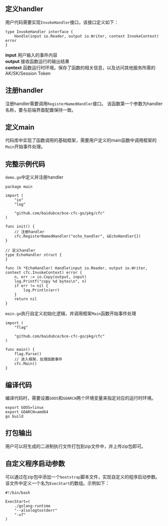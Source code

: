 ## 定义handler
用户代码需要实现``InvokeHandler``接口，该接口定义如下：
```
type InvokeHandler interface {
	Handle(input io.Reader, output io.Writer, context InvokeContext) error
}
```
**input** 用户输入的事件内容  
**output** 接收函数运行的输出结果  
**context** 函数运行时环境。保存了函数的相关信息，以及访问其他服务所需的AK/SK/Session Token  

## 注册handler
注册handler需要调用``RegisterNamedHandler``接口。
该函数第一个参数为handler名称，要与前端界面配置保持一致。

## 定义main
代码库中实现了函数调用的基础框架，需要用户定义的main函数中调用框架的``Main``开始事件处理。

## 完整示例代码
``demo.go``中定义并注册handler  
```
package main

import (
	"io"
	"log"

	"github.com/baidubce/bce-cfc-go/pkg/cfc"
)

func init() {
    // 注册handler
    cfc.RegisterNamedHandler("echo_handler", &EchoHandler{})
}

// 定义handler
type EchoHandler struct {
}

func (h *EchoHandler) Handle(input io.Reader, output io.Writer, context cfc.InvokeContext) error {
	n, err := io.Copy(output, input)
	log.Printf("copy %d bytes\n", n)
	if err != nil {
		log.Println(err)
	}
	return nil
}
```

``main.go``执行自定义初始化逻辑，并调用框架``Main``函数开始事件处理  
```
import (
	"flag"

	"github.com/baidubce/bce-cfc-go/pkg/cfc"
)

func main() {
	flag.Parse()
    // 进入框架，处理函数事件
	cfc.Main()
}
```

## 编译代码
编译代码时，需要设置``GOOS``和``GOARCH``两个环境变量来指定对应的运行时环境。  
```
export GOOS=linux
export GOARCH=amd64
go build
```

## 打包输出
用户可以将生成的二进制执行文件打包到zip文件中，并上传zip包即可。

## 自定义程序启动参数
可以通过在zip包中添加一个``bootstrap``脚本文件，实现自定义的程序启动参数。
该文件中定义一个名为``ExecStart``的数组。示例如下：
```
#!/bin/bash

ExecStart=(
    ./golang-runtime
    "--alsologtostderr"
    "-v7"
)
```
